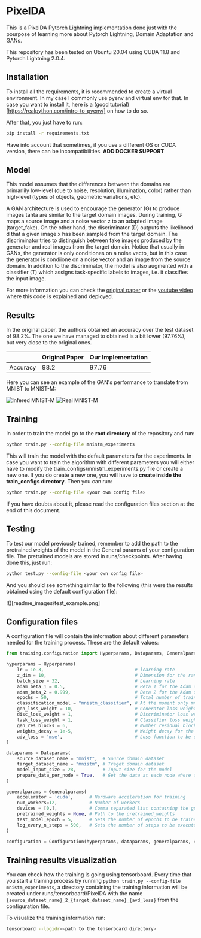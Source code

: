 # PixelDA

This is a PixelDA Pytorch Lightning implementation done just with the pourpose of learning more about Pytorch Lightning, Domain Adaptation and GANs.

This repository has been tested on Ubuntu 20.04 using CUDA 11.8 and Pytorch Lightning 2.0.4.

## Installation

To install all the requirements, it is recommended to create a virtual environment. In my case I commonly use pyenv and virtual env for that. In case you want to install it, here is a (good tutorial)[https://realpython.com/intro-to-pyenv/] on how to do so.

After that, you just have to run:

```bash
pip install -r requirements.txt
````

Have into account that sometimes, if you use a different OS or CUDA version, there can be incompatibilities. **ADD DOCKER SUPPORT**

## Model

This model assumes that the differences between the domains are primarlily low-level (due to noise, resolution, illumination, color) rather than high-level (types of objects, geometric variations, etc).

A GAN architecture is used to encourage the generator (G) to produce images tahta are similar to the target domain images. During training, G maps a source image and a noise vector z to an adapted image (target_fake). On the other hand, the discriminator (D) outputs the likelihood d that a given image x has been sampled from the target domain. The discriminator tries to distinguish between fake images produced by the generator and real images from the target domain. 
Notice that usually in GANs, the generator is only conditiones on a noise vecto, but in this case the generator is condiione on a noise vector and an image from the source domain. In addition to the discriminator, the model is also augmented with a classifier (T) which assigns task-specific labels to images, i.e. it classifies the input image.

For more information you can check the [original paper](https://arxiv.org/pdf/1612.05424.pdf) or the [youtube video](https://youtu.be/PqOTBlbOxu8) where this code is explained and deployed.

## Results 

In the original paper, the authors obtained an accuracy over the test dataset of 98.2%. The one we have managed to obtained is a bit lower (97.76%), but very close to the original ones.

|               | Original Paper | Our Implementation |
| ------------- | -------------- | ------------------ |
| Accuracy      | 98.2           | 97.76              |


Here you can see an example of the GAN's performance to translate from MNIST to MNIST-M:

![Infered MNIST-M](readme_images/infered_mnistm.png)
![Real MNIST-M](readme_images/real_mnistm.png)


## Training

In order to train the model go to the **root directory** of the repository and run:

```bash
python train.py --config-file mnistm_experiments
```

This will train the model with the default parameters for the experiments. In case you want to train the algorithm with different parameters you will either have to modify the train_configs/mnistm_experiments.py file or create a new one. If you do create a new one, you will have to **create inside the train_configs directory**. Then you can run:

```bash
python train.py --config-file <your own config file>
```

If you have doubts about it, please read the configuration files section at the end of this document.

## Testing

To test our model previously trained, remember to add the path to the pretrained weights of the model in the General params of your configuration file. The pretrained models are stored in runs/checkpoints. After having done this, just run:


```bash
python test.py --config-file <your own config file>
```

And you should see something similar to the following (this were the results obtained using the default configuration file):

!()[readme_images/test_example.png]


## Configuration files

A configuration file will contain the information about different parameters needed for the training process. These are the default values:

```python
from training.configuration import Hyperparams, Dataparams, Generalparams, Configuration

hyperparams = Hyperparams(
    lr = 1e-3,                                  # learning rate
    z_dim = 10,                                 # Dimension for the random noise
    batch_size = 32,                            # Learning rate
    adam_beta_1 = 0.5,                          # Beta 1 for the Adam optimizer
    adam_beta_2 = 0.999,                        # Beta 2 for the Adam optimizer
    epochs = 50,                                # Total number of training epochs
    classification_model = "mnistm_classifier", # At the moment only mnistm_classifier can be selected
    gen_loss_weight = 10,                       # Generator loss weight
    disc_loss_weight = 1,                       # Discriminator loss weight
    task_loss_weight = 1,                       # Classifier loss weight
    gen_res_blocks = 6,                         # Number residual blocks in the generator
    weights_decay = 1e-5,                       # Weight decay for the models parameters (from the paper)
    adv_loss = 'mse',                           # Loss function to be used for training the GAN network. Choose between mse or bce
)

dataparams = Dataparams(
    source_dataset_name = "mnist",  # Source domain dataset
    target_dataset_name = "mnistm", # Traget domain dataset
    model_input_size = 28,          # Input size for the model
    prepare_data_per_node = True,   # Get the data at each node where the model will be trained.
)

generalparams = Generalparams(
    accelerator = 'cuda',      # Hardware acceleration for training
    num_workers=12,            # Number of workers
    devices = [0,],            # Comma separated list containing the gpu/s where the code will be executed. (Example 1 = 0 -- Example 2 = 0,1)
    pretrained_weights = None, # Path to the pretrained_weights
    test_model_epoch = 5,      # Sets the number of epochs to be trained before testing the model.
    log_every_n_steps = 500,   # Sets the number of steps to be executed before logging training info.
)

configuration = Configuration(hyperparams, dataparams, generalparams, verbose=True)
```

## Training results visualization

You can check how the training is going using tensorboard. Every time that you start a training process by running `python train.py --config-file mnistm_experiments`, a directory containing the training information will be created under runs/tensorboard/PixelDA with the name `{source_dataset_name}_2_{target_dataset_name}_{avd_loss}` from the configuration file.

To visualize the training information run:

```bash
tensorboard --logidr=<path to the tensorboard directory>
```
